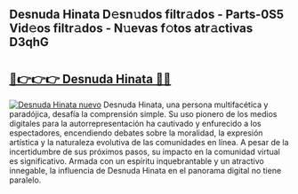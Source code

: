 ## Desnuda Hinata D𝚎sn𝚞dos filtr𝚊dos - Parts-0S5 Vid𝚎os filtr𝚊dos - N𝚞evas f𝚘tos atr𝚊ctivas D3qhG

# <h2><a href="http://mb30r8.tromn.icu/?c=Desnuda+Hinata">🔗👉👉👉 Desnuda Hinata 🔗🔗</a></h2>

[![Desnuda Hinata nuevo](https://i.imgur.com/pEAQMta.gif)](http://mb30r8.tromn.icu/?c=Desnuda+Hinata)
Desnuda Hinata, una persona multifacética y paradójica, desafía la comprensión simple. Su uso pionero de los medios digitales para la autorrepresentación ha cautivado y enfurecido a los espectadores, encendiendo debates sobre la moralidad, la expresión artística y la naturaleza evolutiva de las comunidades en línea. A pesar de la incertidumbre de sus próximos pasos, su impacto en la comunidad virtual es significativo. Armada con un espíritu inquebrantable y un atractivo innegable, la influencia de Desnuda Hinata en el panorama digital no tiene paralelo.
